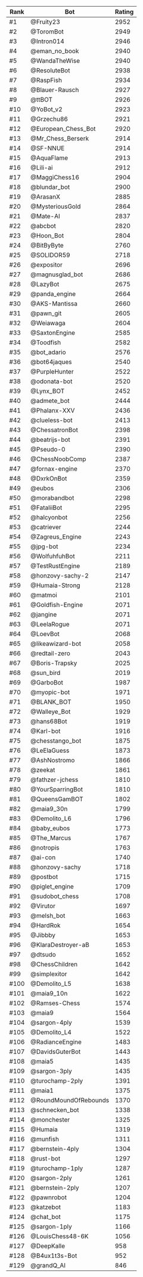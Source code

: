 Rank|Bot|Rating
---|---|---
#1|@Fruity23|2952
#2|@ToromBot|2949
#3|@Intron014|2946
#4|@eman_no_book|2940
#5|@WandaTheWise|2940
#6|@ResoluteBot|2938
#7|@RaspFish|2934
#8|@Blauer-Rausch|2927
#9|@ttBOT|2926
#10|@YoBot_v2|2923
#11|@Grzechu86|2921
#12|@European_Chess_Bot|2920
#13|@Mr_Chess_Berserk|2914
#14|@SF-NNUE|2914
#15|@AquaFlame|2913
#16|@Lili-ai|2912
#17|@MaggiChess16|2904
#18|@blundar_bot|2900
#19|@ArasanX|2885
#20|@MysteriousGold|2864
#21|@Mate-AI|2837
#22|@abcbot|2820
#23|@Hoon_Bot|2804
#24|@BitByByte|2760
#25|@SOLIDOR59|2718
#26|@expositor|2696
#27|@magnusglad_bot|2686
#28|@LazyBot|2675
#29|@panda_engine|2664
#30|@AKS-Mantissa|2660
#31|@pawn_git|2605
#32|@Weiawaga|2604
#33|@SaxtonEngine|2585
#34|@Toodfish|2582
#35|@bot_adario|2576
#36|@bot64jaques|2540
#37|@PurpleHunter|2522
#38|@odonata-bot|2520
#39|@Lynx_BOT|2452
#40|@admete_bot|2444
#41|@Phalanx-XXV|2436
#42|@clueless-bot|2413
#43|@ChessatronBot|2398
#44|@beatrijs-bot|2391
#45|@Pseudo-0|2390
#46|@ChessNoobComp|2387
#47|@fornax-engine|2370
#48|@DxrkOnBot|2359
#49|@eubos|2306
#50|@morabandbot|2298
#51|@FataliiBot|2295
#52|@halcyonbot|2256
#53|@catriever|2244
#54|@Zagreus_Engine|2243
#55|@jpg-bot|2234
#56|@WolfuhfuhBot|2211
#57|@TestRustEngine|2189
#58|@honzovy-sachy-2|2147
#59|@Humaia-Strong|2128
#60|@matmoi|2101
#61|@Goldfish-Engine|2071
#62|@jangine|2071
#63|@LeelaRogue|2071
#64|@LoevBot|2068
#65|@likeawizard-bot|2058
#66|@redtail-zero|2043
#67|@Boris-Trapsky|2025
#68|@sun_bird|2019
#69|@GarboBot|1987
#70|@myopic-bot|1971
#71|@BLANK_BOT|1950
#72|@Walleye_Bot|1929
#73|@hans68Bot|1919
#74|@Karl-bot|1916
#75|@chesstango_bot|1875
#76|@LeElaGuess|1873
#77|@AshNostromo|1866
#78|@zeekat|1861
#79|@fathzer-jchess|1810
#80|@YourSparringBot|1810
#81|@QueensGamBOT|1802
#82|@maia9_30n|1799
#83|@Demolito_L6|1796
#84|@baby_eubos|1773
#85|@The_Marcus|1767
#86|@notropis|1763
#87|@ai-con|1740
#88|@honzovy-sachy|1718
#89|@postbot|1715
#90|@piglet_engine|1709
#91|@sudobot_chess|1708
#92|@Virutor|1697
#93|@melsh_bot|1663
#94|@HardRok|1654
#95|@Jibbby|1653
#96|@KlaraDestroyer-aB|1653
#97|@dtsudo|1652
#98|@ChessChildren|1642
#99|@simplexitor|1642
#100|@Demolito_L5|1638
#101|@maia9_10n|1622
#102|@Ramses-Chess|1574
#103|@maia9|1564
#104|@sargon-4ply|1539
#105|@Demolito_L4|1522
#106|@RadianceEngine|1483
#107|@DavidsGuterBot|1443
#108|@maia5|1435
#109|@sargon-3ply|1435
#110|@turochamp-2ply|1391
#111|@maia1|1375
#112|@RoundMoundOfRebounds|1370
#113|@schnecken_bot|1338
#114|@monchester|1325
#115|@Humaia|1319
#116|@munfish|1311
#117|@bernstein-4ply|1304
#118|@rust-bot|1297
#119|@turochamp-1ply|1287
#120|@sargon-2ply|1261
#121|@bernstein-2ply|1207
#122|@pawnrobot|1204
#123|@katzebot|1183
#124|@chat_bot|1175
#125|@sargon-1ply|1166
#126|@LouisChess48-6K|1056
#127|@DeepKalle|958
#128|@B4ux1t3s-Bot|952
#129|@grandQ_AI|846
